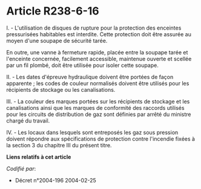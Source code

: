 # Article R238-6-16

I. - L'utilisation de disques de rupture pour la protection des enceintes pressurisées habitables est interdite. Cette
protection doit être assurée au moyen d'une soupape de sécurité tarée.

En outre, une vanne à fermeture rapide, placée entre la soupape tarée et l'enceinte concernée, facilement accessible,
maintenue ouverte et scellée par un fil plombé, doit être utilisée pour isoler cette soupape.

II. - Les dates d'épreuve hydraulique doivent être portées de façon apparente ; les codes de couleur normalisés doivent être
utilisés pour les récipients de stockage ou les canalisations.

III. - La couleur des marques portées sur les récipients de stockage et les canalisations ainsi que les marques de conformité
des raccords utilisés pour les circuits de distribution de gaz sont définies par arrêté du ministre chargé du travail.

IV. - Les locaux dans lesquels sont entreposés les gaz sous pression doivent répondre aux spécifications de protection contre
l'incendie fixées à la section 3 du chapitre III du présent titre.

**Liens relatifs à cet article**

_Codifié par_:

  - Décret n°2004-196 2004-02-25
